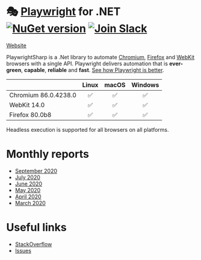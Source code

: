 # 🎭 [Playwright](https://playwright.dev) for .NET [![NuGet version](https://buildstats.info/nuget/PlaywrightSharp)](https://www.nuget.org/packages/PlaywrightSharp) [![Join Slack](https://img.shields.io/badge/join-slack-infomational)](https://join.slack.com/t/playwright/shared_invite/enQtOTEyMTUxMzgxMjIwLThjMDUxZmIyNTRiMTJjNjIyMzdmZDA3MTQxZWUwZTFjZjQwNGYxZGM5MzRmNzZlMWI5ZWUyOTkzMjE5Njg1NDg)

[Website](https://playwright.dev/)

PlaywrightSharp is a .Net library to automate [Chromium](https://www.chromium.org/Home), [Firefox](https://www.mozilla.org/en-US/firefox/new/) and [WebKit](https://webkit.org/) browsers with a single API. Playwright delivers automation that is **ever-green**, **capable**, **reliable** and **fast**. [See how Playwright is better](https://playwright.dev/#path=docs%2Fwhy-playwright.md&q=).

|          | Linux | macOS | Windows |
|   :---   | :---: | :---: | :---:   |
| Chromium <!-- GEN:chromium-version -->86.0.4238.0<!-- GEN:stop --> | ✅ | ✅ | ✅ |
| WebKit 14.0 | ✅ | ✅ | ✅ |
| Firefox <!-- GEN:firefox-version -->80.0b8<!-- GEN:stop --> | ✅ | ✅ | ✅ |

Headless execution is supported for all browsers on all platforms.

# Monthly reports
 * [September 2020](https://www.hardkoded.com/blog/playwright-sharp-monthly-sep-2020)
 * [July 2020](https://www.hardkoded.com/blog/playwright-sharp-monthly-jul-2020)
 * [June 2020](https://www.hardkoded.com/blog/playwright-sharp-monthly-jun-2020)
 * [May 2020](https://www.hardkoded.com/blog/playwright-sharp-monthly-may-2020)
 * [April 2020](https://www.hardkoded.com/blog/playwright-sharp-monthly-apr-2020)
 * [March 2020](https://www.hardkoded.com/blog/playwright-sharp-monthly-march-2020)

# Useful links

* [StackOverflow](https://stackoverflow.com/search?q=playwright-sharp)
* [Issues](https://github.com/kblok/playwright-sharp/issues?utf8=%E2%9C%93&q=is%3Aissue)

